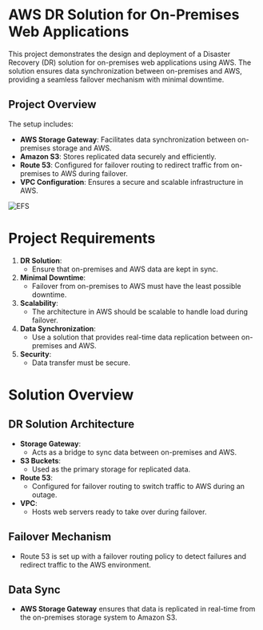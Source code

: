 # AWS DR Solution for On-Premises Web Applications

This project demonstrates the design and deployment of a Disaster Recovery (DR) solution for on-premises web applications using AWS. The solution ensures data synchronization between on-premises and AWS, providing a seamless failover mechanism with minimal downtime.

## Project Overview

The setup includes:
- **AWS Storage Gateway**: Facilitates data synchronization between on-premises storage and AWS.
- **Amazon S3**: Stores replicated data securely and efficiently.
- **Route 53**: Configured for failover routing to redirect traffic from on-premises to AWS during failover.
- **VPC Configuration**: Ensures a secure and scalable infrastructure in AWS.


![EFS](https://github.com/user-attachments/assets/18c290f0-e118-4bff-9705-3db6a0ce7875)

# Project Requirements

1. **DR Solution**:
   - Ensure that on-premises and AWS data are kept in sync.
2. **Minimal Downtime**:
   - Failover from on-premises to AWS must have the least possible downtime.
3. **Scalability**:
   - The architecture in AWS should be scalable to handle load during failover.
4. **Data Synchronization**:
   - Use a solution that provides real-time data replication between on-premises and AWS.
5. **Security**:
   - Data transfer must be secure.


# Solution Overview

## DR Solution Architecture
- **Storage Gateway**:
  - Acts as a bridge to sync data between on-premises and AWS.
- **S3 Buckets**:
  - Used as the primary storage for replicated data.
- **Route 53**:
  - Configured for failover routing to switch traffic to AWS during an outage.
- **VPC**:
  - Hosts web servers ready to take over during failover.

## Failover Mechanism
- Route 53 is set up with a failover routing policy to detect failures and redirect traffic to the AWS environment.

## Data Sync
- **AWS Storage Gateway** ensures that data is replicated in real-time from the on-premises storage system to Amazon S3.



